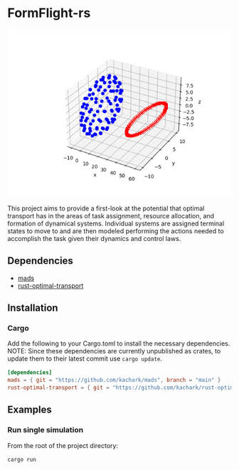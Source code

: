# FormFlight-rs

![](https://github.com/kachark/formflight-rs/blob/main/images/trajectory_animation.gif)

This project aims to provide a first-look at the potential that optimal transport has in the areas of task assignment, resource allocation, and formation of dynamical systems.
Individual systems are assigned terminal states to move to and are then modeled performing the actions needed to accomplish the task
given their dynamics and control laws.

## Dependencies
- [mads](https://github.com/kachark/mads)
- [rust-optimal-transport](https://github.com/kachark/rust-optimal-transport)

## Installation

### Cargo

Add the following to your Cargo.toml to install the necessary dependencies. NOTE: Since these dependencies are currently unpublished as crates, to update them to their latest commit use ```cargo update```.

```toml
[dependencies]
mads = { git = "https://github.com/kachark/mads", branch = "main" }
rust-optimal-transport = { git = "https://github.com/kachark/rust-optimal-transport", branch = "main" }
```

## Examples

### Run single simulation

From the root of the project directory:
```rust
cargo run
```

